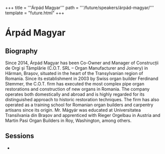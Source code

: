 +++
title = '''Árpád Magyar'''
path = '''/future/speakers/árpád-magyar/'''
template = "future.html"
+++

<h1>Árpád Magyar</h1>
<h2>Biography</h2>
<p>Since 2014, Árpád Magyar has been Co-Owner and Manager of Construcții de Orgi și Tâmplărie (C.O.T. SRL – Organ Manufacturer and Joinery) in Hărman, Brașov, situated in the heart of the Transylvanian region of Romania. Since its establishment in 2003 by Swiss organ builder Ferdinand Stemmer, the C.O.T. firm has executed the most complex pipe organ restorations and construction of new organs in Romania. The company operates both domestically and abroad and is highly regarded for its distinguished approach to historic restoration techniques. The firm has also operated as a training school for Romanian organ builders and carpentry artisans since its origin. Mr. Mágyár was educated at Universitatea Transilvania din Brașov and apprenticed with Rieger Orgelbau in Austria and Martin Pasi Organ Builders in Roy, Washington, among others.</p>
<h2>Sessions</h2>
<ul><li><bound method Session.link of Session(data=SessionData(session_description='An introduction to the fascinating historic pipe organs of Transylvania, Romania\r\n\r\nThis workshop, co-presented by concert organist Renée Anne Louprette and organ builder Árpád Magyar, will present a summary of Ms. Louprette’s 2022 Fulbright research project surveying historic pipe organs throughout Romania. Ms. Louprette will share findings from her project focusing on the culturally diverse region of Transylvania and the fascinating instruments from the Baroque period through the 19th century that have been rescued and masterfully restored by artisans of the C.O.T. organ building firm and training school in Hărman, Brașov. Mr. Magyar, co-owner and manager of the C.O.T. firm that celebrated its 20th anniversary in 2023, will highlight aspects of the firm’s remarkable development and the challenges and rewards of recent restoration projects. The workshop will feature audio and video recordings as well as detailed photography captured by Ms. Louprette as part of her exploration of this precious cultural heritage of Eastern Europe.', session_end_date_time=datetime.datetime(2024, 6, 30, 13, 0), session_name='Transylvanian Organ Landscape: Historic Organ Restoration in Romania', session_start_date_time=datetime.datetime(2024, 6, 30, 12, 0), session_stub='7C61F96C-53AC-462B-AD71-AFE58FB38D26', speaker_category=['Organist'], speakers=['CEA35588-5468-45C7-B348-349FD867A6B8'], timezone_name='Pacific Time', updated_date=datetime.date(2023, 9, 4)), updated=False, deleted=False)></li>

